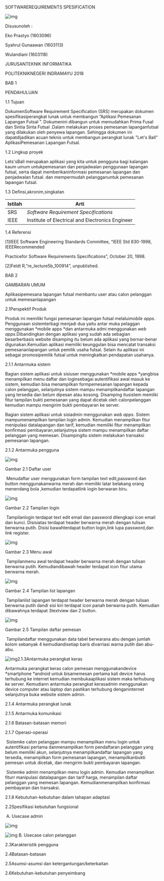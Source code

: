 SOFTWAREREQUIREMENTS SPESIFICATION

![img](https://lh3.googleusercontent.com/-onacuhIfe3o/Wo527rrDQxI/AAAAAAAAAIY/vbWMfcRxOQ4Qfsou4ovY6TqzVo_fd5PnwCJoC/w530-h530-n-rw/POLINDRA.png)                                                                        

 

 

 

 

 

 

 

 

 

 

 

 

 

Disusunoleh   :

Eko Prastyo                 (1603096)

Syahrul Gunaawan     (1603113)

Wulandiani                  (1603118)

 

 

 

 

 

JURUSANTEKNIK INFORMATIKA

POLITEKNIKNEGERI INDRAMAYU 2018

 

 

BAB 1

PENDAHULUAN

1.1  Tujuan

DokumenSoftware Requirement Specification (SRS) merupakan dokumen spesifikasiperangkat lunak untuk membangun ”Aplikasi Pemesanan Lapangan Futsal ”. Dokumenini dibangun untuk memudahkan Prima Fusal dan Sintia Sinta Futsal .Dalam melakukan proses pemesanan lapanganfutsal yang dilakukan oleh penyewa lapangan. Sehingga dokumen ini dapatdijadikan acuan teknis untuk membangun perangkat lunak "Let's Ball" AplikasiPemesanan Lapangan Futsal.

1.2  Lingkup proyek

Lets'sBall merupakan aplikasi yang kita untuk pengguna bagi kalangan kaum umum untukpemesanan dan penjadwalan penggunaan lapangan futsal, serta dapat memberikaninformasi pemesanan lapangan dan penjadwalan futsal. dan mempermudah pelangganuntuk pemesanan lapangan futsal.

1.3  Definsi,akronim,singkatan

| Istilah | Arti                                             |
| ------- | ------------------------------------------------ |
| SRS     | *Software  Requirement Specifications*           |
| IEEE    | Institute of Electrical and Electronics Engineer |

 

1.4  Referensi

[1]IEEE Software Engineering Standards Committee, “IEEE Std 830-1998, IEEERecommended

Practicefor Software Requirements Specifications”, October 20, 1998.

[2]Feldt R,”re_lecture5b_100914”, unpublished.

 

 

 

 

 

 

 

 

BAB 2

GAMBARAN UMUM

Aplikasipemesana lapangan futsal membantu user atau calon pelanggan untuk memesanlapangan

2.1Perspektif Produk 

Produk ini memiliki fungsi pemesanan lapangan futsal melalui*mobile apps*. Penggunaan sistemterbagi menjadi dua yaitu antar muka pelaggan menggunakan *mobile apps *dan antarmuka admi menggunakan *web apps*.Dibandingkan dengan aplikasi yang sudah ada sebagian besarberbasis website disamping itu belum ada aplikasi yang bernar-benar digunakan.Kemudian aplikasi memiliki keunggulan bisa mencatat transaksi pemesananlapangan untuk pemilik usaha futsal. Selain itu aplikasi ini sebagai promosipemilik futsal untuk meningkatkan pendapatan usahanya.

2.1.1 Antarmuka sistem

Bagian sistem aplikasi untuk sisiuser menggunakan *mobile apps *yangbisa menampilkan  menu daftar dan loginsebagai autentifikasi awal masuk ke sistem, kemudian bisa menampilkan formpemesanan lapangan kepada calon pelanggan, selanjutnya sistem mampu menampilkandaftar lapangan yang tersedia dan belum dipesan atau kosong. Disamping itusistem memliki fitur tampilan bukti pemesanan yang dapat dicetak oleh calonpelanggan kemudian mampu mengirim bukti pembayaran ke server.   

Bagian sistem aplikasi untuk sisiadmin menggunakan *web apps*. Sistem mampumenampilkan tampilan login admin. Kemudian menampilkan fitur menipulasi datalapangan dan tarif, kemudian memiliki fitur menampilkan konfirmasi pembayaran,selanjutnya sistem mampu menampilkan daftar pelanggan yang memesan. Disampingitu sistem melakukan transaksi pemesanan lapangan.

 

 

 

 

 

 

 

 

 

 

2.1.2 Antarmuka pengguna

![img](https://lh3.googleusercontent.com/-82R76oif8eA/Wp9qnbhVVBI/AAAAAAAAANc/OMISVh_uyfskuiNxZTuE5dJxkbBatYItwCL0BGAs/w414-d-h736-n-rw/daftar.jpg)

Gambar 2.1 Daftar user

​            Menudaftar user menggunakan form tampilan text edit,password dan button menggunakanwarna merah dan memiliki latar belakang orang menendang bola ,kemudian terdapatlink login berwaran biru.

![img](https://lh3.googleusercontent.com/-Yzb95U1nufc/Wp9qkgZTegI/AAAAAAAAANQ/q_fNGhPBNKADYXes5v9yuh2b5aY55aJ0gCL0BGAs/w414-d-h736-n-rw/login.jpg)

Gambar 2.2 Tampilan login

​            Tampilanlogin terdapat text edit email dan password dilengkapi icon email dan kunci. Disisiatas terdapat header berwarna merah dengan tulisan berwarna putih. Disisi bawahterdapat button login,link lupa password,dan link register.

 

 

 

 

 

 

 

 

 

![img](https://lh3.googleusercontent.com/-PIzm7F4EZyE/Wp9qhuFa51I/AAAAAAAAANE/m33W0qFaQY45VH-yL0cVt_4DfoHG5A3UQCL0BGAs/w414-d-h736-n-rw/menu%2Bawal.jpg)

Gambar 2.3 Menu awal

​            Tampilanmenu awal terdapat header berwarna merah dengan tulisan berwarna putih. Kemudiandibawah header terdapat icon fitur utama berwarna merah.

![img](https://lh3.googleusercontent.com/-FEWKudkYP9E/Wp9odATlfuI/AAAAAAAAAMQ/qOPc5y4f5FQ5RPAqPxVC15BRyK9w6rsgQCJoC/w414-h736-n-rw/daftar%2Bllapangan.jpg)

Gambar 2.4 Tampilan list lapangan

​            Tampilanlist lapangan terdapat header berwarna merah dengan tulisan berwarna putih dandi sisi kiri terdapat icon panah berwarna putih. Kemudian dibawahnya terdapat 3textview dan 2 button.

 

 

 

 

 

 

 

 

 

![img](https://lh3.googleusercontent.com/-Sf8iaxYabm4/Wp9qqfazAzI/AAAAAAAAANo/zLstdCq4wQ016zSE_Y4PuYPK33z_uN_wACL0BGAs/w414-d-h736-n-rw/daftar%2Bpemesan.jpg)

Gambar 2.5 Tampilan daftar pemesan

​            Tampilandaftar menggunakan data tabel berwarana abu dengan jumlah kolom sebanyak 4 kemudiandisetiap baris divarriasi warna putih dan abu-abu. 

 

 

 

 

 

 

 

 

 

![img](https://lh3.googleusercontent.com/-oBNUr2ecXmM/Wp9r1nNk8AI/AAAAAAAAAOM/U2dHFB3b_AAwePMb1a6jS6U-CYzKI9KVACL0BGAs/w530-d-h336-n-rw/Antarmuka%2BHardware%2B-%2BAntarmuka%2BHardware%25281%2529.png)2.1.3Antarmuka perangkat keras

 

 

 

 

 

 

 

 

 

Antarmuka perangkat keras calon pemesan menggunakandevice *smartphone *android untuk bisamemesan pertama kali device harus terhubung ke internet kemudian membukaaplikasi sistem maka terhubung ke server. Kemudiann antarmuka perangkat kerasadmin menggunakan device computer atau laptop dan pastikan terhubung denganinternet selanjutnya buka website sistem admin.

2.1.4 Antarmuka perangkat lunak

2.1.5 Antarmuka komunikasi

2.1.6 Batasan-batasan memori

2.1.7 Operasi-operasi

​            Sistemke calon pelanggan mampu menampilkan menu login untuk autentifikasi pertama danmenampilkan form pendaftaran pelanggan yang belum memiliki akun, selanjutnya menampilkandaftar lapangan yang tersedia, menampilkan form pemesanan lapangan, menampilkanbukti pemesan untuk dicetak, dan mengirim bukti pembayaran lapangan.

​            Sistemke admin menampilkan menu login admin. Kemudian menampilkan fiturr manipulasi datalapangan dan tarif harga, menampilan daftar pelanggan yang memesan lapangan. Kemudianmenampilkan konfirmasi pembayaran dan transaksi.   

2.1.8 Kebutuhan-kebutuhan dalam tahapan adaptasi

 

 

 

 

2.2Spesifikasi kebutuhan fungsional

​            A. Usecase admin

![img](https://lh3.googleusercontent.com/-oMzaRahEeOc/Wp9sFFv2HGI/AAAAAAAAAOk/ySSSblqSDlAPgUcRWB5r1jyM16dF9GLdQCL0BGAs/w530-d-h416-n-rw/Use%2BCase%2BMember%2B-%2BUse%2Bcase%2Bdiagram%2Badmin%25281%2529.png)

![img](https://lh3.googleusercontent.com/-uRmM-vI1VvA/Wp9r9D9d9PI/AAAAAAAAAOY/C6hPd-uAw5wF_YrJG_qqST7Xo_qe-qL7ACL0BGAs/w530-d-h433-n-rw/Use%2BCase%2BMember%2B-%2BUse%2Bcase%2Bdiagram%2Bpelanggan%25282%2529.png)            B. Usecase calon pelanggan

 

 

 

 

 

 

 

 

 

 

 

 

 

2.3Karakteristik pengguna

2.4Batasan-batasan

2.5Asumsi-asumsi dan ketergantungan/keterkaitan

2.6Kebutuhan-kebutuhan penyeimbang

 

 

 

 